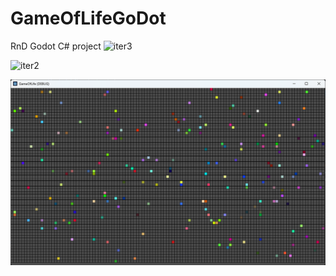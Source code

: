 # GameOfLifeGoDot

RnD Godot C# project
![iter3](https://github.com/glennwiz/GameOfLifeGoDot/assets/195927/2078a06c-9e8e-414c-8037-61b2e280593e)


![iter2](https://github.com/glennwiz/GameOfLifeGoDot/assets/195927/0777e924-765e-45c3-b0ee-72a6586b060f)


![iter1](image.png)
